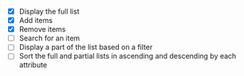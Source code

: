* [x] Display the full list
* [x] Add items
* [x] Remove items
* [ ] Search for an item
* [ ] Display a part of the list based on a filter
* [ ] Sort the full and partial lists in ascending and descending by each attribute